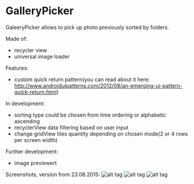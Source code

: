 # GalleryPicker
GaleeryPicker allows to pick up photo previously sorted by folders. 

Made of:
- recycler view
- universal image loader

Features:
- custom quick return pattern(you can read about it here: http://www.androiduipatterns.com/2012/08/an-emerging-ui-pattern-quick-return.html)

In development:
- sorting type could be chosen from time ordering or alphabetic ascending
- recyclerView data filtering based on user input
- change gridView tiles quantity depending on chosen mode(2 or 4 rows per screen width)

Further development:
- image previewert

Screenshots, version from 23.08.2015:
![alt tag](https://lh3.googleusercontent.com/rlxpWEsOpteU5wAeKBJVWd1vj6ehgblSR2xSVKnAxhJzxOm52wRuS3XrrIgZ_rgwlDVP3ABAiMuE-IY=w1890-h840)
![alt tag](https://drive.google.com/open?id=0B3wQ0XRTzITuVWFtaVlrTW1TejQ)
![alt tag](https://drive.google.com/open?id=0B3wQ0XRTzITuaDU1X3lDQ29pdnM)
